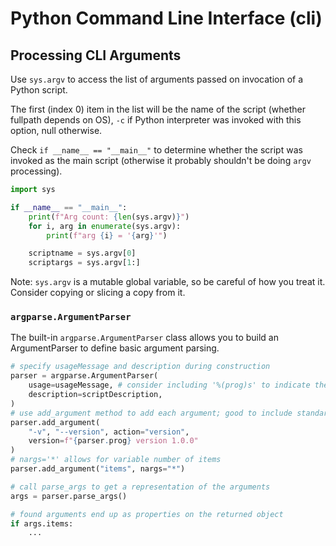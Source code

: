 # Python Command Line Interface (cli)

## Processing CLI Arguments
Use `sys.argv` to access the list of arguments passed on invocation of a Python script. 

The first (index 0) item in the list will be the name of the script (whether fullpath depends on OS), `-c` if Python interpreter was invoked with this option, null otherwise.

Check `if __name__ == "__main__"` to determine whether the script was invoked as the main script (otherwise it probably shouldn't be doing `argv` processing).

``` python
import sys

if __name__ == "__main__":
    print(f"Arg count: {len(sys.argv)}")
    for i, arg in enumerate(sys.argv):
        print(f"arg {i} = '{arg}'")

    scriptname = sys.argv[0]
    scriptargs = sys.argv[1:]
```

Note: `sys.argv` is a mutable global variable, so be careful of how you treat it. Consider copying or slicing a copy from it.

### `argparse.ArgumentParser`
The built-in `argparse.ArgumentParser` class allows you to build an ArgumentParser to define basic argument parsing.

``` Python
# specify usageMessage and description during construction
parser = argparse.ArgumentParser(
    usage=usageMessage, # consider including '%(prog)s' to indicate the program name
    description=scriptDescription,
)
# use add_argument method to add each argument; good to include standard version info string
parser.add_argument(
    "-v", "--version", action="version",
    version=f"{parser.prog} version 1.0.0"
)
# nargs='*' allows for variable number of items
parser.add_argument("items", nargs="*")

# call parse_args to get a representation of the arguments
args = parser.parse_args()

# found arguments end up as properties on the returned object
if args.items:
    ...

```
